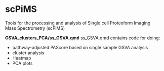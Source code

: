 # scPiMS
Tools for the processing and analysis of Single cell Proteoform Imaging Mass Spectrometry (scPiMS)

__GSVA_clusters_PCA/ss_GSVA.qmd__
ss_GSVA.qmd contains code for doing:
 - pathway-adjusted PAScore based on single sample GSVA analysis
 - cluster analysis
 - Heatmap
 - PCA plots

